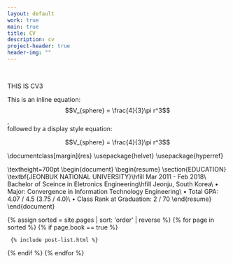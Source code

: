 ```yaml
---
layout: default
work: true
main: true
title: CV
description: cv
project-header: true
header-img: ""
---
```



&nbsp;


THIS IS CV3

<script
  src="https://cdn.mathjax.org/mathjax/latest/MathJax.js?config=TeX-AMS-MML_HTMLorMML"
  type="text/javascript">
</script>

This is an inline equation: $$V_{sphere} = \frac{4}{3}\pi r^3$$,<br>
followed by a display style equation:

$$V_{sphere} = \frac{4}{3}\pi r^3$$


\documentclass[margin]{res} 
\usepackage{helvet}
\usepackage{hyperref}

\textheight=700pt
\begin{document}
\begin{resume}
\section{EDUCATION}
\textbf{JEONBUK NATIONAL UNIVERSITY}\hfill Mar 2011 - Feb 2018\\
Bachelor of Sceince in Eletronics Engineering\hfill Jeonju, South Korea\\
• Major: Convergence in Information Technology Engineering\\
• Total GPA: 4.07 / 4.5 (3.75 / 4.0)\\
• Class Rank at Graduation: 2 / 70
\end{resume}
\end{document}




<div class="catalogue">
{% assign sorted = site.pages | sort: 'order' | reverse %}
{% for page in sorted %}
{% if page.book == true %}

     {% include post-list.html %}

{% endif %}
{% endfor %}
</div>
